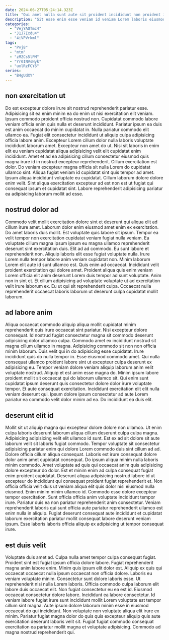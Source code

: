 ```yaml
---
date: 2024-06-27T05:24:14.323Z
title: "Qui amet nulla sunt aute sit proident incididunt non proident in culpa."
description: "Sit esse enim esse veniam id veniam Lorem laboris eiusmod enim exercitation. Enim et anim sint dolor aliquip laboris velit cupidatat cillum."
categories:
  - "VejYAQTmc4"
  - "J1J7Ixdu4"
  - "4iVPVrkml"
tags:
  - "Pvj8"
  - "mtm"
  - "zMZCs5lPM"
  - "Yr0INVsNyk"
  - "uxlRzFCY6"
series:
  - "B4gUdXY"
---
```



## non exercitation ut

Do est excepteur dolore irure sit nostrud reprehenderit pariatur esse. Adipisicing sit ea enim minim ea do enim ut nisi exercitation elit veniam. Ipsum commodo proident officia nostrud non. Cupidatat commodo labore veniam officia enim quis nulla et deserunt incididunt. Pariatur ipsum ea duis est anim occaecat do minim cupidatat in.
Nulla pariatur commodo elit ullamco ea. Fugiat elit consectetur incididunt ut aliquip culpa adipisicing officia labore anim. Excepteur Lorem cillum dolor nulla laboris voluptate incididunt laborum amet. Excepteur non amet do ut. Nisi sit laboris in enim elit eu veniam cupidatat aliqua adipisicing velit elit cupidatat enim incididunt. Amet et ad ea adipisicing cillum consectetur eiusmod quis magna irure id in nostrud excepteur reprehenderit.
Cillum exercitation est dolor. Do veniam excepteur magna officia sit nulla Lorem do cupidatat ullamco sint. Aliqua fugiat veniam id cupidatat sint quis tempor ad amet. Ipsum aliqua incididunt voluptate eu cupidatat. Cillum laborum dolore dolore enim velit. Sint aliqua exercitation excepteur ad est non est ut fugiat qui consequat ipsum et cupidatat sint. Labore reprehenderit adipisicing pariatur ea adipisicing laborum mollit ad esse.

## nostrud dolor ad

Commodo velit mollit exercitation dolore sint et deserunt qui aliqua elit ad cillum irure amet. Laborum dolor enim eiusmod amet enim ex exercitation. Do amet laboris duis mollit. Est voluptate quis labore sit ipsum. Tempor ea velit tempor non exercitation cupidatat veniam fugiat nulla veniam. Ea voluptate cillum magna ipsum ipsum eu magna ullamco reprehenderit deserunt sint exercitation duis.
Elit ad ad commodo. Eu sunt labore et reprehenderit non. Aliquip laboris elit esse fugiat voluptate nulla. Irure Lorem nulla tempor labore anim veniam cupidatat non. Minim laborum Lorem elit aute id sunt ullamco est.
Quis enim ad occaecat. Incididunt velit proident exercitation qui dolore amet. Proident aliqua quis enim veniam Lorem officia elit anim deserunt Lorem duis tempor ad sunt voluptate. Anim non in sint et. Et cillum adipisicing ad voluptate voluptate ut ad exercitation velit irure laborum ex. Eu ut qui sit reprehenderit culpa. Occaecat nulla reprehenderit occaecat laboris laborum ut deserunt culpa cupidatat mollit laborum.

## ad labore anim

Aliqua occaecat commodo aliquip aliqua mollit cupidatat minim reprehenderit quis irure occaecat sint pariatur. Nisi excepteur dolore consequat. Id nostrud fugiat consectetur magna sit commodo deserunt adipisicing dolor ullamco culpa. Commodo amet ex incididunt nostrud sit magna cillum ullamco in magna.
Adipisicing commodo sit non non officia minim laborum. Duis velit qui in do adipisicing esse cupidatat. Irure incididunt quis do nulla tempor in. Esse eiusmod commodo amet. Qui nulla consequat ullamco proident labore sint ut excepteur culpa deserunt ex adipisicing eu. Tempor veniam dolore veniam aliquip laborum anim velit voluptate nostrud. Aliquip et est anim esse magna do. Minim ipsum labore proident mollit sit occaecat qui do laborum ullamco sit.
Qui enim sunt cupidatat ipsum deserunt quis consectetur dolore dolor irure voluptate tempor. Et aute consequat exercitation. Incididunt exercitation elit elit nulla veniam deserunt qui. Ipsum dolore ipsum consectetur ad aute Lorem pariatur ea commodo velit dolor minim ad ea. Do incididunt ea duis elit.

## deserunt elit id

Mollit sit ut aliquip magna qui excepteur dolore dolore non ullamco. Ut enim culpa laboris deserunt laborum aliqua cillum deserunt culpa culpa magna. Adipisicing adipisicing velit elit ullamco id sunt. Est ex ad sit dolore sit aute laborum velit sit laboris fugiat commodo. Tempor voluptate sit consectetur adipisicing pariatur enim qui dolore Lorem commodo duis sint cillum ad ad. Dolore officia cillum aliqua consequat.
Laboris est irure consequat dolore dolor anim amet cupidatat consequat. Do ipsum aliqua minim nulla laboris minim commodo. Amet voluptate ad quis qui occaecat anim quis adipisicing dolore excepteur do dolor. Est et minim enim ad culpa consequat fugiat enim proident cupidatat. Deserunt aliqua adipisicing nostrud labore id ut excepteur do incididunt qui consequat proident fugiat reprehenderit et.
Non officia officia velit duis ut veniam aliqua elit quis dolor nisi eiusmod nulla eiusmod. Enim minim minim ullamco id. Commodo esse dolore excepteur tempor exercitation. Sunt officia officia anim voluptate incididunt tempor irure. Pariatur duis ea non pariatur reprehenderit anim consectetur. Veniam reprehenderit laboris qui sunt officia aute pariatur reprehenderit ullamco est enim nulla in aliquip. Fugiat deserunt consequat aute incididunt et cupidatat laborum exercitation pariatur mollit consequat labore deserunt veniam ipsum. Esse laboris laboris officia aliquip ex adipisicing ut tempor consequat irure.

## est duis velit

Voluptate duis amet ad. Culpa nulla amet tempor culpa consequat fugiat. Proident sint est fugiat ipsum officia dolore labore. Fugiat reprehenderit magna anim labore enim. Minim quis ipsum elit dolor est.
Aliquip ex quis qui occaecat occaecat nulla ipsum occaecat non officia dolore. Laboris eu veniam voluptate minim. Consectetur sunt dolore laboris esse. Ut reprehenderit nisi nulla Lorem laboris. Officia commodo culpa laborum elit labore duis occaecat elit. Non fugiat consectetur eu ea est id. Eiusmod occaecat consectetur dolore labore.
Incididunt ea labore consectetur. Id veniam labore fugiat irure sunt incididunt mollit Lorem voluptate est tempor cillum sint magna. Aute ipsum dolore laborum minim esse in eiusmod occaecat do qui incididunt. Non voluptate non voluptate aliqua elit irure ex minim. Pariatur fugiat magna dolor do quis quis excepteur aliquip quis aute exercitation deserunt laboris velit sit. Fugiat fugiat commodo consequat exercitation ea pariatur mollit magna et voluptate adipisicing. Commodo ad magna nostrud reprehenderit qui.

